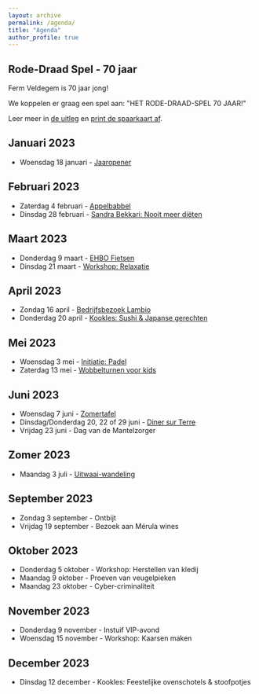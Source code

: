 ```yaml
---
layout: archive
permalink: /agenda/
title: "Agenda"
author_profile: true
---
```


## Rode-Draad Spel - 70 jaar

Ferm Veldegem is 70 jaar jong!

We koppelen er graag een spel aan: "HET RODE-DRAAD-SPEL 70 JAAR!"

Leer meer in [de uitleg](/assets/media/agenda/Rode-draad-spel-info.pdf) en [print de spaarkaart af](/assets/media/agenda/Rode-draad-spel-spaarkaart.pdf).

## Januari 2023

- Woensdag 18 januari - [Jaaropener](/assets/media/agenda/2023-01-jaaropener.pdf)

## Februari 2023

- Zaterdag 4 februari - [Appelbabbel](/assets/media/agenda/2023-02-appelbabbel.pdf)
- Dinsdag 28 februari - [Sandra Bekkari: Nooit meer diëten](/assets/media/agenda/2023-02-sandra-bekkari.jpg)

## Maart 2023

- Donderdag 9 maart - [EHBO Fietsen](/assets/media/agenda/2023-03-09-fietsen.pdf)
- Dinsdag 21 maart - [Workshop: Relaxatie](/assets/media/agenda/2023-03-21-relax.pdf)

## April 2023

- Zondag 16 april - [Bedrijfsbezoek Lambio](/assets/media/agenda/2023-04-bedrijfsbezoek.pdf)
- Donderdag 20 april - [Kookles: Sushi & Japanse gerechten](/assets/media/agenda/2023-04-sushi.jpg)

## Mei 2023

- Woensdag 3 mei - [Initiatie: Padel](/assets/media/agenda/2023-05-padel.jpg)
- Zaterdag 13 mei - [Wobbelturnen voor kids](/assets/media/agenda/2023-05-13-wobbel.pdf)

## Juni 2023

- Woensdag 7 juni - [Zomertafel](/assets/media/agenda/2023-06-zomertafel.pdf)
- Dinsdag/Donderdag 20, 22 of 29 juni - [Diner sur Terre](/assets/media/agenda/2023-06-diner.pdf)
- Vrijdag 23 juni - Dag van de Mantelzorger

## Zomer 2023

- Maandag 3 juli - [Uitwaai-wandeling](/assets/media/agenda/2023-07-03-uitzwaai.jpg)

## September 2023

- Zondag 3 september - Ontbijt
- Vrijdag 19 september - Bezoek aan Mérula wines

## Oktober 2023

- Donderdag 5 oktober - Workshop: Herstellen van kledij
- Maandag 9 oktober - Proeven van veugelpieken
- Maandag 23 oktober - Cyber-criminaliteit

## November 2023

- Donderdag 9 november - Instuif VIP-avond
- Woensdag 15 november - Workshop: Kaarsen maken

## December 2023

- Dinsdag 12 december - Kookles: Feestelijke ovenschotels & stoofpotjes